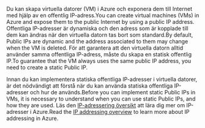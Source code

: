 <span data-ttu-id="bd89e-101">Du kan skapa virtuella datorer (VM) i Azure och exponera dem till Internet med hjälp av en offentlig IP-adress.</span><span class="sxs-lookup"><span data-stu-id="bd89e-101">You can create virtual machines (VMs) in Azure and expose them to the public Internet by using a public IP address.</span></span> <span data-ttu-id="bd89e-102">Offentliga IP-adresser är dynamiska och den adress som är kopplade till dem kan ändras när den virtuella datorn tas bort som standard.</span><span class="sxs-lookup"><span data-stu-id="bd89e-102">By default, Public IPs are dynamic and the address associated to them may change when the VM is deleted.</span></span> <span data-ttu-id="bd89e-103">För att garantera att den virtuella datorn alltid använder samma offentliga IP-adress, måste du skapa en statisk offentlig IP.</span><span class="sxs-lookup"><span data-stu-id="bd89e-103">To guarantee that the VM always uses the same public IP address, you need to create a static Public IP.</span></span> 

<span data-ttu-id="bd89e-104">Innan du kan implementera statiska offentliga IP-adresser i virtuella datorer, är det nödvändigt att förstå när du kan använda statiska offentliga IP-adresser och hur de används.</span><span class="sxs-lookup"><span data-stu-id="bd89e-104">Before you can implement static Public IPs in VMs, it is necessary to understand when you can use static Public IPs, and how they are used.</span></span> <span data-ttu-id="bd89e-105">Läs den [IP-adressering översikt](../articles/virtual-network/virtual-network-ip-addresses-overview-arm.md) att lära dig mer om IP-adresser i Azure.</span><span class="sxs-lookup"><span data-stu-id="bd89e-105">Read the [IP addressing overview](../articles/virtual-network/virtual-network-ip-addresses-overview-arm.md) to learn more about IP addressing in Azure.</span></span>

